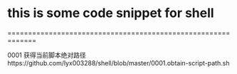 
# this is some code snippet for shell
=============================================================

  0001 获得当前脚本绝对路径https://github.com/lyx003288/shell/blob/master/0001.obtain-script-path.sh
